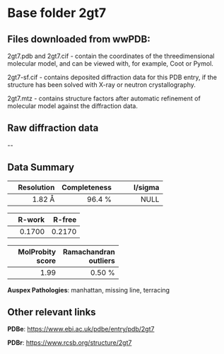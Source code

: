 # Base folder 2gt7

## Files downloaded from wwPDB:

2gt7.pdb and 2gt7.cif - contain the coordinates of the threedimensional molecular model, and can be viewed with, for example, Coot or Pymol.

2gt7-sf.cif - contains deposited diffraction data for this PDB entry, if the structure has been solved with X-ray or neutron crystallography.

2gt7.mtz - contains structure factors after automatic refinement of molecular model against the diffraction data.

## Raw diffraction data

--<br> 

## Data Summary
|   | Resolution | Completeness| I/sigma |
|---|-------------:|----------------:|--------------:|
|   |1.82 Å|96.4  %|<img width=50/>NULL |

|   | **R-work**| **R-free**   
|---|-------------:|----------------:|           
||  0.1700|  0.2170|

|   |**MolProbity<br>score**| **Ramachandran<br>outliers** 
|---|-------------:|----------------:|
||  1.99|  0.50 %|

**Auspex Pathologies**: manhattan, missing line, terracing

 

## Other relevant links 
**PDBe**:  https://www.ebi.ac.uk/pdbe/entry/pdb/2gt7
 
**PDBr**: https://www.rcsb.org/structure/2gt7 

